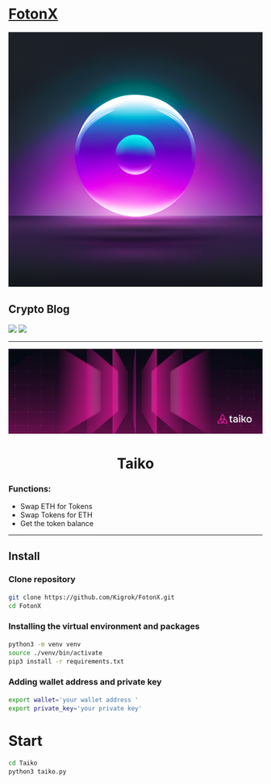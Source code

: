 # [FotonX](https://my.telegram.org/auth)
![FotonX](https://raw.githubusercontent.com/Kigrok/FotonX/main/data/fotonx.png)
## Crypto Blog 
<a target="_blank" href="https://medium.com/@kplaya"><img src="https://img.shields.io/badge/-Medium-12100E?style=for-the-badge&logo=Medium&logoColor=white"></img></a>
<a target="_blank" href="https://t.me/foton_x"><img src="https://img.shields.io/badge/Telegram-2CA5E0?style=for-the-badge&logo=telegram&logoColor=white"/></img></a>

---
![Taiko](https://github.com/Kigrok/FotonX/blob/main/data/taiko.jpeg?raw=true)


<h1 align="center">
  Taiko
</h1>

### Functions: 
- Swap ETH for Tokens
- Swap Tokens for ETH
- Get the token balance

---

## Install 

### Clone repository
```sh
git clone https://github.com/Kigrok/FotonX.git
cd FotonX
```

### Installing the virtual environment and packages
```sh
python3 -m venv venv
source ./venv/bin/activate
pip3 install -r requirements.txt
```

### Adding wallet address and private key
```sh
export wallet='your wallet address '
export private_key='your private key'
```

# Start
```sh
cd Taiko
python3 taiko.py
```